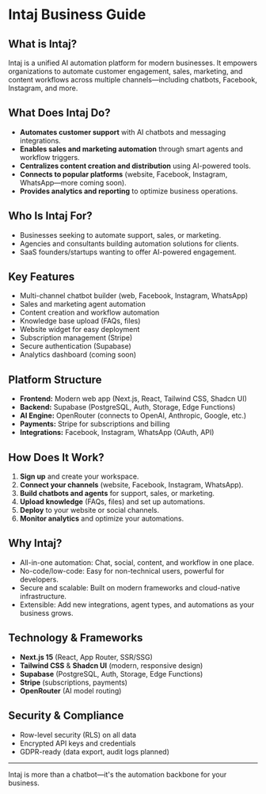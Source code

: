 # Intaj Business Guide

## What is Intaj?
Intaj is a unified AI automation platform for modern businesses. It empowers organizations to automate customer engagement, sales, marketing, and content workflows across multiple channels—including chatbots, Facebook, Instagram, and more.


## What Does Intaj Do?
- **Automates customer support** with AI chatbots and messaging integrations.
- **Enables sales and marketing automation** through smart agents and workflow triggers.
- **Centralizes content creation and distribution** using AI-powered tools.
- **Connects to popular platforms** (website, Facebook, Instagram, WhatsApp—more coming soon).
- **Provides analytics and reporting** to optimize business operations.

## Who Is Intaj For?
- Businesses seeking to automate support, sales, or marketing.
- Agencies and consultants building automation solutions for clients.
- SaaS founders/startups wanting to offer AI-powered engagement.

## Key Features
- Multi-channel chatbot builder (web, Facebook, Instagram, WhatsApp)
- Sales and marketing agent automation
- Content creation and workflow automation
- Knowledge base upload (FAQs, files)
- Website widget for easy deployment
- Subscription management (Stripe)
- Secure authentication (Supabase)
- Analytics dashboard (coming soon)

## Platform Structure
- **Frontend:** Modern web app (Next.js, React, Tailwind CSS, Shadcn UI)
- **Backend:** Supabase (PostgreSQL, Auth, Storage, Edge Functions)
- **AI Engine:** OpenRouter (connects to OpenAI, Anthropic, Google, etc.)
- **Payments:** Stripe for subscriptions and billing
- **Integrations:** Facebook, Instagram, WhatsApp (OAuth, API)

## How Does It Work?
1. **Sign up** and create your workspace.
2. **Connect your channels** (website, Facebook, Instagram, WhatsApp).
3. **Build chatbots and agents** for support, sales, or marketing.
4. **Upload knowledge** (FAQs, files) and set up automations.
5. **Deploy** to your website or social channels.
6. **Monitor analytics** and optimize your automations.

## Why Intaj?
- All-in-one automation: Chat, social, content, and workflow in one place.
- No-code/low-code: Easy for non-technical users, powerful for developers.
- Secure and scalable: Built on modern frameworks and cloud-native infrastructure.
- Extensible: Add new integrations, agent types, and automations as your business grows.

## Technology & Frameworks
- **Next.js 15** (React, App Router, SSR/SSG)
- **Tailwind CSS** & **Shadcn UI** (modern, responsive design)
- **Supabase** (PostgreSQL, Auth, Storage, Edge Functions)
- **Stripe** (subscriptions, payments)
- **OpenRouter** (AI model routing)

## Security & Compliance
- Row-level security (RLS) on all data
- Encrypted API keys and credentials
- GDPR-ready (data export, audit logs planned)

---

Intaj is more than a chatbot—it's the automation backbone for your business.